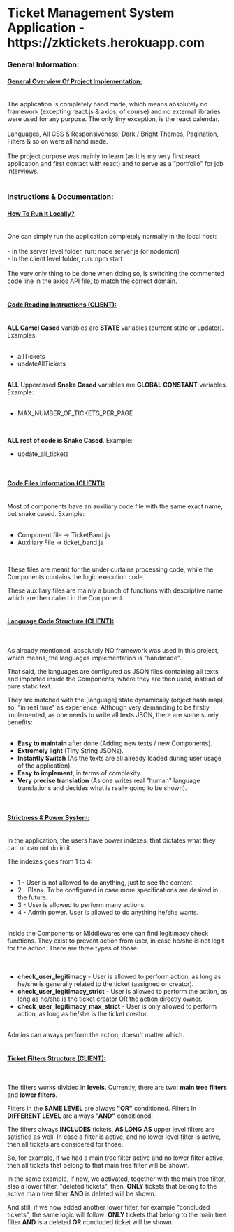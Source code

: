 <h1>Ticket Management System Application - https://zktickets.herokuapp.com</h1>

<h3>General Information:</h3>
<h4><ins>General Overview Of Project Implementation:</ins></h4>
</br>
The application is completely hand made, which means absolutely no framework (excepting react.js & axios, of course) and no external libraries were used for any purpose. The only tiny exception, is the react calendar.
</br>
</br>
Languages, All CSS & Responsiveness, Dark / Bright Themes, Pagination, Filters & so on were all hand made.
</br>
</br>
The project purpose was mainly to learn (as it is my very first react application and first contact with react) and to serve as a "portfolio" for job interviews.
</br>
</br>
<h3>Instructions & Documentation:</h3>
<h4><ins>How To Run It Locally?</ins></h4>
</br>
One can simply run the application completely normally in the local host:
</br>
</br>
- In the server level folder, run: node server.js (or nodemon)
</br>
- In the client level folder, run: npm start
</br>
</br>
The very only thing to be done when doing so, is switching the commented code line in the axios API file, to match the correct domain.
</br>
</br>
<h4><ins>Code Reading Instructions (CLIENT):</ins></h4>
</br>
<strong>ALL Camel Cased</strong> variables are <strong>STATE</strong> variables (current state or updater). Examples:
</br>
</br>

- allTickets
- updateAllTickets
</br>
<strong>ALL</strong> Uppercased <strong>Snake Cased</strong> variables are <strong>GLOBAL CONSTANT</strong> variables. Example:
</br>
</br>

- MAX_NUMBER_OF_TICKETS_PER_PAGE
</br>

<strong>ALL rest of code is Snake Cased</strong>. Example:

- update_all_tickets
</br>

<h4><ins>Code Files Information (CLIENT):</ins></h4>
</br>
Most of components have an auxiliary code file with the same exact name, but snake cased. Example:
</br>
</br>

- Component file -> TicketBand.js
- Auxiliary File -> ticket_band.js
</br>

These files are meant for the under curtains processing code, while the Components contains the logic execution code.

These auxiliary files are mainly a bunch of functions with descriptive name which are then called in the Component.
</br>
</br>

<h4><ins>Language Code Structure (CLIENT):</ins></h4>
</br>

As already mentioned, absolutely NO framework was used in this project, which means, the languages implementation is "handmade".

That said, the languages are configured as JSON files containing all texts and imported inside the Components, where they are then used, instead of pure static text.

They are matched with the [language] state dynamically (object hash map), so, "in real time" as experience. Although very demanding to be firstly implemented, as one needs to write all texts JSON, there are some surely benefits:
</br>
</br>

- <strong>Easy to maintain</strong> after done (Adding new texts / new Components).
- <strong>Extremely light</strong> (Tiny String JSONs).
- <strong>Instantly Switch</strong> (As the texts are all already loaded during user usage of the application).
- <strong>Easy to implement</strong>, in terms of complexity.
- <strong>Very precise translation</strong> (As one writes real "human" language translations and decides what is really going to be shown).
</br>
<h4><ins>Strictness & Power System:</ins></h4>
</br>
In the application, the users have power indexes, that dictates what they can or can not do in it. 
</br>

The indexes goes from 1 to 4:
</br>
</br>
- 1 - User is not allowed to do anything, just to see the content.
- 2 - Blank. To be configured in case more specifications are desired in the future.
- 3 - User is allowed to perform many actions.
- 4 - Admin power. User is allowed to do anything he/she wants.
</br>
Inside the Components or Middlewares one can find legitimacy check functions. They exist to prevent action from user, in case he/she is not legit for the action. There are three types of those:
</br>
</br>
</br>

- <strong>check_user_legitimacy</strong> - User is allowed to perform action, as long as he/she is generally related to the ticket (assigned or creator).
- <strong>check_user_legitimacy_strict</strong> - User is allowed to perform the action, as long as he/she is the ticket creator OR the action directly owner.
- <strong>check_user_legitimacy_max_strict</strong> - User is only allowed to perform action, as long as he/she is the ticket creator.
</br>
Admins can always perform the action, doesn't matter which.
</br>
</br>
<h4><ins>Ticket Filters Structure (CLIENT):</ins></h4>
</br>

The filters works divided in <strong>levels</strong>. Currently, there are two: <strong>main tree filters</strong> and <strong>lower filters</strong>.

Filters in the <strong>SAME LEVEL</strong> are always <strong>"OR"</strong> conditioned. Filters In <strong>DIFFERENT LEVEL</strong> are always <strong>"AND"</strong> conditioned:

The filters always <strong>INCLUDES</strong> tickets, <strong>AS LONG AS</strong> upper level filters are satisfied as well. In case a filter is active, and no lower level filter is active, then all tickets are considered for those.

So, for example, if we had a main tree filter active and no lower filter active, then all tickets that belong to that main tree filter will be shown.

In the same example, if now, we activated, together with the main tree filter, also a lower filter, "deleted tickets", then, <strong>ONLY</strong> tickets that belong to the active main tree filter <strong>AND</strong> is deleted will be shown.

And still, if we now added another lower filter, for example "concluded tickets", the same logic will follow: <strong>ONLY</strong> tickets that belong to the main tree filter <strong>AND</strong> is a deleted <strong>OR</strong> concluded ticket will be shown.
